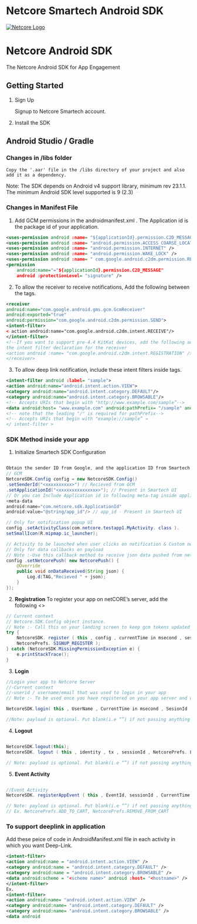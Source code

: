 # Netcore Smartech Android SDK

[![Netcore Logo](https://netcore.in/wp-content/themes/netcore/img/Netcore-new-Logo.png)](http:www.netcore.in)

# Netcore Android SDK  

The Netcore Android SDK for App Engagement  

## Getting Started

1. Sign Up

    Signup to Netcore Smartech account.

2.  Install the SDK

## Android Studio / Gradle     

### Changes in /libs folder        
    Copy the '.aar' file in the /libs directory of your project and also add it as a dependency.

Note: The SDK depends on Android v4 support library, minimum rev 23.1.1. The minimum Android SDK level supported is 9 (2.3)

### Changes in Manifest File
1. Add GCM permissions in the androidmanifest.xml . The Application id is the package id of your application.
```xml
<uses-permission android :name= "${applicationId}.permission.C2D_MESSAGE" />
<uses-permission android :name= "android.permission.ACCESS_COARSE_LOCATION" />
<uses-permission android :name= "android.permission.INTERNET" />
<uses-permission android :name= "android.permission.WAKE_LOCK" />
<uses-permission android :name= " com.google.android.c2dm.permission.RECEIVE" />
<permission
    android:name="="${applicationId}.permission.C2D_MESSAGE"
    android :protectionLevel= "signature" />
```

2. To allow the receiver to receive notifications, Add the following between the
<application></application> tags.

```xml
<receiver
android:name="com.google.android.gms.gcm.GcmReceiver"
android:exported="true"
android:permission="com.google.android.c2dm.permission.SEND">
<intent-filter>
< action android:name="com.google.android.c2dm.intent.RECEIVE"/>
</intent-filter>
<!--If you want to support pre-4.4 KitKat devices, add the following action to
the intent filter declaration for the receiver
<action android :name= "com.google.android.c2dm.intent.REGISTRATION" />
</receiver>
```

3. To allow deep link notification, include these intent filters inside <activity></activity> tags.

```xml
<intent-filter android :label= "sample">
<action android:name="android.intent.action.VIEW">
<category android:name="android.intent.category.DEFAULT"/>
<category android:name="android.intent.category.BROWSABLE"/>
<!-- Accepts URIs that begin with "http://www.example.com/sample”-->
<data android:host= "www.example.com" android:pathPrefix= "/sample" android:scheme= "http"/>
<!-- note that the leading "/" is required for pathPrefix-->
<!-- Accepts URIs that begin with "example://sample” →
</ intent-filter >
```



### SDK Method inside your app
1. Initialize Smartech SDK Configuration
```java

Obtain the sender ID from Google, and the application ID from Smartech.
// GCM
NetcoreSDK.Config config = new NetcoreSDK.Config()
.setSenderId("<xxxxxxxxxx>") // Recieved from GCM
.setApplicationId("<xxxxxxxxxxxxxxx>"); // Present in Smartech UI
// Or you can Include Application id in following meta-tag inside application tag
<meta-data
android:name="com.netcore.sdk.ApplicationId"
android:value="@string/app_id"/> // app_id - Present in Smartech UI

// Only for notification popup UI
config .setActivityClass(com.netcore.testapp1.MyActivity. class ).
setSmallIcon(R.mipmap.ic_launcher);

// Activity to be launched when user clicks on notification & Custom notification icon to be shown
// Only for data callbacks on payload
// Note :-Use this callback method to receive json data pushed from netCore server
config .setNetcorePush( new NetcorePush() {
    @Override
    public void onDataReceived(String json) {
        Log.d(TAG,"Recieved " + json);
    }
});
```

2. **Registration**
To register your app on netCORE’s server, add the following <>
```java
// Current context
// Netcore.SDK.Config object instance.
// Note :- Call this on your landing screen to keep gcm tokens updated
try {
    NetcoreSDK. register ( this , config , currentTime in msecond , sessionId , identity ,
    NetcorePrefs. SIGNUP_REGISTER );
} catch (NetcoreSDK.MissingPermissionException e) {
    e.printStackTrace();
}
```

3. **Login**
```java
//Login your app to Netcore Server
//-Current context
//-userid / username/email that was used to login in your app
// Note :- To be used once you have registered on your app server and obtained primary id, you can then pass this ID as userId for identification purpose, this will help to forward notification to targeted user.

NetcoreSDK.login( this , UserName , CurrentTime in msecond , SesionId , NetcorePrefs.LOGIN,payload , config );

//Note: payload is optional. Put blank(i.e “”) if not passing anything
```

4. **Logout**
```java

NetcoreSDK.logout(this);
NetcoreSDK. logout ( this , identity , tx , sessionId , NetcorePrefs. LOGOUT , payload , config );

// Note: payload is optional. Put blank(i.e “”) if not passing anything
```

5. **Event Activity**
```java

//Event Activity
NetcoreSDK. registerAppEvent ( this , EventId, sessionId , CurrentTime in msecond , identity ,Payload , config );

// Note: payload is optional. Put blank(i.e “”) if not passing anything EventId pass by NetcorePrefs.<Event Name which provided by Us> 
// Ex. NetcorePrefs.ADD_TO_CART, NetcorePrefs.REMOVE_FROM_CART

```

### To support deeplink in application
Add these peice of code in AndroidManifest.xml file in each activity in which you want Deep-Link.
```xml
<intent-filter>
<action android:name = "android.intent.action.VIEW" />
<category android:name = "android.intent.category.DEFAULT" />
<category android:name = "android.intent.category.BROWSABLE" />
<data android:scheme = "<scheme name>" android :host= "<hostname>" />
</intent-filter>
Ex.
<intent-filter>
<action android:name= "android.intent.action.VIEW" />
<category android:name= "android.intent.category.DEFAULT" />
<category android:name= "android.intent.category.BROWSABLE" />
<data android
```

